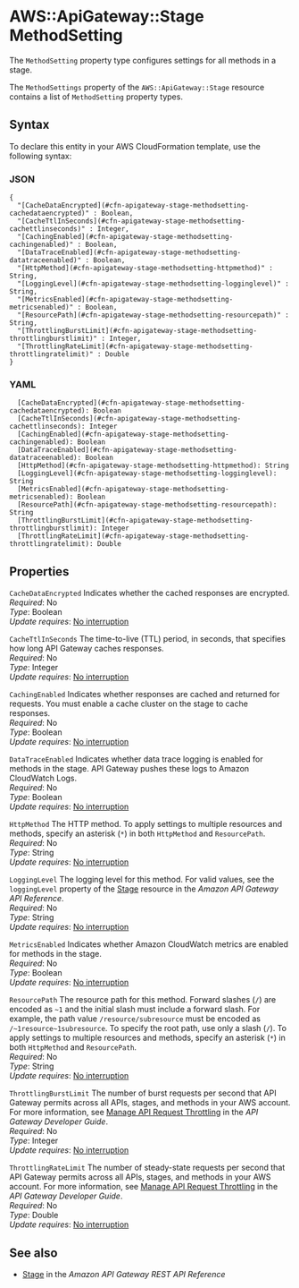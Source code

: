 # AWS::ApiGateway::Stage MethodSetting<a name="aws-properties-apitgateway-stage-methodsetting"></a>

The `MethodSetting` property type configures settings for all methods in a stage\.

The `MethodSettings` property of the `AWS::ApiGateway::Stage` resource contains a list of `MethodSetting` property types\.

## Syntax<a name="aws-properties-apitgateway-stage-methodsetting-syntax"></a>

To declare this entity in your AWS CloudFormation template, use the following syntax:

### JSON<a name="aws-properties-apitgateway-stage-methodsetting-syntax.json"></a>

```
{
  "[CacheDataEncrypted](#cfn-apigateway-stage-methodsetting-cachedataencrypted)" : Boolean,
  "[CacheTtlInSeconds](#cfn-apigateway-stage-methodsetting-cachettlinseconds)" : Integer,
  "[CachingEnabled](#cfn-apigateway-stage-methodsetting-cachingenabled)" : Boolean,
  "[DataTraceEnabled](#cfn-apigateway-stage-methodsetting-datatraceenabled)" : Boolean,
  "[HttpMethod](#cfn-apigateway-stage-methodsetting-httpmethod)" : String,
  "[LoggingLevel](#cfn-apigateway-stage-methodsetting-logginglevel)" : String,
  "[MetricsEnabled](#cfn-apigateway-stage-methodsetting-metricsenabled)" : Boolean,
  "[ResourcePath](#cfn-apigateway-stage-methodsetting-resourcepath)" : String,
  "[ThrottlingBurstLimit](#cfn-apigateway-stage-methodsetting-throttlingburstlimit)" : Integer,
  "[ThrottlingRateLimit](#cfn-apigateway-stage-methodsetting-throttlingratelimit)" : Double
}
```

### YAML<a name="aws-properties-apitgateway-stage-methodsetting-syntax.yaml"></a>

```
  [CacheDataEncrypted](#cfn-apigateway-stage-methodsetting-cachedataencrypted): Boolean
  [CacheTtlInSeconds](#cfn-apigateway-stage-methodsetting-cachettlinseconds): Integer
  [CachingEnabled](#cfn-apigateway-stage-methodsetting-cachingenabled): Boolean
  [DataTraceEnabled](#cfn-apigateway-stage-methodsetting-datatraceenabled): Boolean
  [HttpMethod](#cfn-apigateway-stage-methodsetting-httpmethod): String
  [LoggingLevel](#cfn-apigateway-stage-methodsetting-logginglevel): String
  [MetricsEnabled](#cfn-apigateway-stage-methodsetting-metricsenabled): Boolean
  [ResourcePath](#cfn-apigateway-stage-methodsetting-resourcepath): String
  [ThrottlingBurstLimit](#cfn-apigateway-stage-methodsetting-throttlingburstlimit): Integer
  [ThrottlingRateLimit](#cfn-apigateway-stage-methodsetting-throttlingratelimit): Double
```

## Properties<a name="aws-properties-apitgateway-stage-methodsetting-properties"></a>

`CacheDataEncrypted`  <a name="cfn-apigateway-stage-methodsetting-cachedataencrypted"></a>
Indicates whether the cached responses are encrypted\.  
*Required*: No  
*Type*: Boolean  
*Update requires*: [No interruption](https://docs.aws.amazon.com/AWSCloudFormation/latest/UserGuide/using-cfn-updating-stacks-update-behaviors.html#update-no-interrupt)

`CacheTtlInSeconds`  <a name="cfn-apigateway-stage-methodsetting-cachettlinseconds"></a>
The time\-to\-live \(TTL\) period, in seconds, that specifies how long API Gateway caches responses\.  
*Required*: No  
*Type*: Integer  
*Update requires*: [No interruption](https://docs.aws.amazon.com/AWSCloudFormation/latest/UserGuide/using-cfn-updating-stacks-update-behaviors.html#update-no-interrupt)

`CachingEnabled`  <a name="cfn-apigateway-stage-methodsetting-cachingenabled"></a>
Indicates whether responses are cached and returned for requests\. You must enable a cache cluster on the stage to cache responses\.  
*Required*: No  
*Type*: Boolean  
*Update requires*: [No interruption](https://docs.aws.amazon.com/AWSCloudFormation/latest/UserGuide/using-cfn-updating-stacks-update-behaviors.html#update-no-interrupt)

`DataTraceEnabled`  <a name="cfn-apigateway-stage-methodsetting-datatraceenabled"></a>
Indicates whether data trace logging is enabled for methods in the stage\. API Gateway pushes these logs to Amazon CloudWatch Logs\.  
*Required*: No  
*Type*: Boolean  
*Update requires*: [No interruption](https://docs.aws.amazon.com/AWSCloudFormation/latest/UserGuide/using-cfn-updating-stacks-update-behaviors.html#update-no-interrupt)

`HttpMethod`  <a name="cfn-apigateway-stage-methodsetting-httpmethod"></a>
The HTTP method\. To apply settings to multiple resources and methods, specify an asterisk \(`*`\) in both `HttpMethod` and `ResourcePath`\.  
*Required*: No  
*Type*: String  
*Update requires*: [No interruption](https://docs.aws.amazon.com/AWSCloudFormation/latest/UserGuide/using-cfn-updating-stacks-update-behaviors.html#update-no-interrupt)

`LoggingLevel`  <a name="cfn-apigateway-stage-methodsetting-logginglevel"></a>
The logging level for this method\. For valid values, see the `loggingLevel` property of the [Stage](https://docs.aws.amazon.com/apigateway/api-reference/resource/stage/#loggingLevel) resource in the *Amazon API Gateway API Reference*\.  
*Required*: No  
*Type*: String  
*Update requires*: [No interruption](https://docs.aws.amazon.com/AWSCloudFormation/latest/UserGuide/using-cfn-updating-stacks-update-behaviors.html#update-no-interrupt)

`MetricsEnabled`  <a name="cfn-apigateway-stage-methodsetting-metricsenabled"></a>
Indicates whether Amazon CloudWatch metrics are enabled for methods in the stage\.  
*Required*: No  
*Type*: Boolean  
*Update requires*: [No interruption](https://docs.aws.amazon.com/AWSCloudFormation/latest/UserGuide/using-cfn-updating-stacks-update-behaviors.html#update-no-interrupt)

`ResourcePath`  <a name="cfn-apigateway-stage-methodsetting-resourcepath"></a>
The resource path for this method\. Forward slashes \(`/`\) are encoded as `~1` and the initial slash must include a forward slash\. For example, the path value `/resource/subresource` must be encoded as `/~1resource~1subresource`\. To specify the root path, use only a slash \(`/`\)\. To apply settings to multiple resources and methods, specify an asterisk \(`*`\) in both `HttpMethod` and `ResourcePath`\.  
*Required*: No  
*Type*: String  
*Update requires*: [No interruption](https://docs.aws.amazon.com/AWSCloudFormation/latest/UserGuide/using-cfn-updating-stacks-update-behaviors.html#update-no-interrupt)

`ThrottlingBurstLimit`  <a name="cfn-apigateway-stage-methodsetting-throttlingburstlimit"></a>
The number of burst requests per second that API Gateway permits across all APIs, stages, and methods in your AWS account\. For more information, see [Manage API Request Throttling](https://docs.aws.amazon.com/apigateway/latest/developerguide/api-gateway-request-throttling.html) in the *API Gateway Developer Guide*\.  
*Required*: No  
*Type*: Integer  
*Update requires*: [No interruption](https://docs.aws.amazon.com/AWSCloudFormation/latest/UserGuide/using-cfn-updating-stacks-update-behaviors.html#update-no-interrupt)

`ThrottlingRateLimit`  <a name="cfn-apigateway-stage-methodsetting-throttlingratelimit"></a>
The number of steady\-state requests per second that API Gateway permits across all APIs, stages, and methods in your AWS account\. For more information, see [Manage API Request Throttling](https://docs.aws.amazon.com/apigateway/latest/developerguide/api-gateway-request-throttling.html) in the *API Gateway Developer Guide*\.   
*Required*: No  
*Type*: Double  
*Update requires*: [No interruption](https://docs.aws.amazon.com/AWSCloudFormation/latest/UserGuide/using-cfn-updating-stacks-update-behaviors.html#update-no-interrupt)

## See also<a name="aws-properties-apitgateway-stage-methodsetting--seealso"></a>
+ [Stage](https://docs.aws.amazon.com/apigateway/api-reference/resource/stage/) in the *Amazon API Gateway REST API Reference*